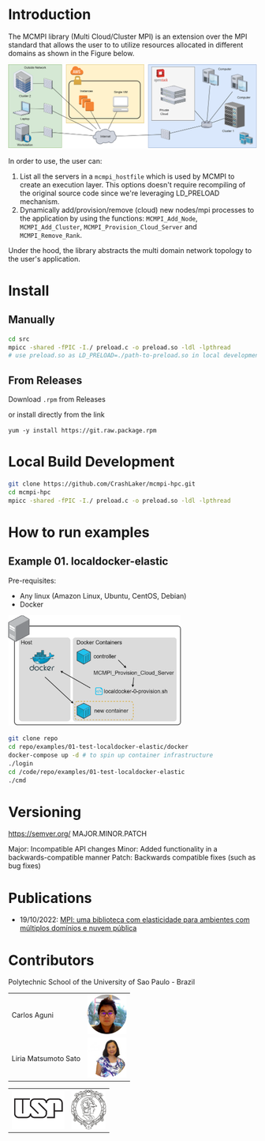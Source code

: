 
# Introduction

The MCMPI library (Multi Cloud/Cluster MPI) is an extension over the MPI standard that allows the user to to utilize resources allocated in different domains as shown in the Figure below.

![](./images/mcmpi-intro.png)

In order to use, the user can:

1. List all the servers in a `mcmpi_hostfile` which is used by MCMPI to create an execution layer. This options doesn't require recompiling of the original source code since we're leveraging LD_PRELOAD mechanism.
2. Dynamically add/provision/remove (cloud) new nodes/mpi processes to the application by using the functions: `MCMPI_Add_Node`, `MCMPI_Add_Cluster`, `MCMPI_Provision_Cloud_Server` and `MCMPI_Remove_Rank`.

Under the hood, the library abstracts the multi domain network topology to the user's application.

# Install

## Manually

```bash
cd src
mpicc -shared -fPIC -I./ preload.c -o preload.so -ldl -lpthread
# use preload.so as LD_PRELOAD=./path-to-preload.so in local development
```

## From Releases

Download `.rpm` from Releases

or install directly from the link

`yum -y install https://git.raw.package.rpm`

# Local Build Development

```bash
git clone https://github.com/CrashLaker/mcmpi-hpc.git
cd mcmpi-hpc
mpicc -shared -fPIC -I./ preload.c -o preload.so -ldl -lpthread
```

# How to run examples

## Example 01. localdocker-elastic

Pre-requisites:
* Any linux (Amazon Linux, Ubuntu, CentOS, Debian)
* Docker

<img src="./images/localdocker-elastic.png" width="350px">

```bash
git clone repo
cd repo/examples/01-test-localdocker-elastic/docker
docker-compose up -d # to spin up container infrastructure
./login
cd /code/repo/examples/01-test-localdocker-elastic
./cmd
```

# Versioning

https://semver.org/ MAJOR.MINOR.PATCH

Major: Incompatible API changes
Minor: Added functionality in a backwards-compatible manner
Patch: Backwards compatible fixes (such as bug fixes)

# Publications

* 19/10/2022: [MPI: uma biblioteca com elasticidade para ambientes com múltiplos domínios e nuvem pública](https://sol.sbc.org.br/index.php/wscad/article/view/21929)

# Contributors

Polytechnic School of the University of Sao Paulo - Brazil

<table>
        <td>
            Carlos Aguni
        </td>
        <td>
            <img src="./images/carlos.png" width="80" height="80">
        </td>
    </tr>
    <tr>
        <td>
            Liria Matsumoto Sato 
        </td>
        <td>
            <img src="./images/liria.png" width="80" height="80">
        </td>
    </tr>
</table>

<table>
    <tr>
        <td>
            <img src="./images/usp.png" height="80">
        </td>
        <td>
            <img src="./images/poli.jpg" height="80">
        </td>
    </tr>
</table>

 
